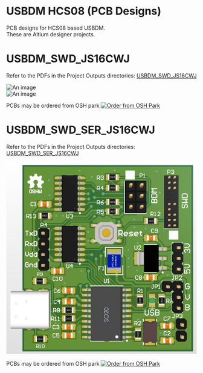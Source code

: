 # USBDM HCS08 (PCB Designs)  
PCB designs for HCS08 based USBDM.  
These are Altium designer projects.  

USBDM_SWD_JS16CWJ
====
Refer to the PDFs in the Project Outputs directories:  <a href="USBDM_SWD_JS16CWJ/Project%20Outputs%20for%20USBDM_SWD_JS16CWJ/USBDM_SWD_JS16CWJ.pdf" class="image fit" type="application/pdf">USBDM_SWD_JS16CWJ</a>  

![An image](https://raw.githubusercontent.com/podonoghue/usbdm-hcs08/master/Hardware/USBDM_SWD_JS16CWJ/Top.png "Top Board Image")  
![An image](https://raw.githubusercontent.com/podonoghue/usbdm-hcs08/master/Hardware/USBDM_SWD_JS16CWJ/Bottom.png "Bottom Board Image")  

PCBs may be ordered from OSH park  <a href="https://oshpark.com/shared_projects/hvyCC4BS"><img src="https://oshpark.com/assets/badge-5b7ec47045b78aef6eb9d83b3bac6b1920de805e9a0c227658eac6e19a045b9c.png" alt="Order from OSH Park"></img></a>

USBDM_SWD_SER_JS16CWJ
====
Refer to the PDFs in the Project Outputs directories:  <a href="USBDM_SWD_SER_JS16CWJ/Project%20Outputs%20for%20USBDM_SWD_SER_JS16CWJ/USBDM_SWD_SER_JS16CWJ.pdf" class="image fit" type="application/pdf">USBDM_SWD_SER_JS16CWJ</a>  

![An image](https://raw.githubusercontent.com/podonoghue/usbdm-hcs08/master/Hardware/USBDM_SWD_SER_JS16CWJ/Top.png "Top Board Image")  

PCBs may be ordered from OSH park  <a href="https://oshpark.com/shared_projects/l7dI1wQx"><img src="https://oshpark.com/assets/badge-5b7ec47045b78aef6eb9d83b3bac6b1920de805e9a0c227658eac6e19a045b9c.png" alt="Order from OSH Park"></img></a>  
